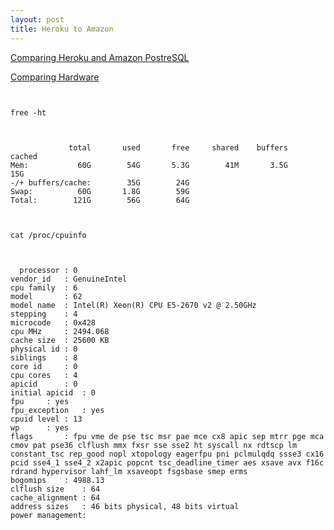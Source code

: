```yaml
---
layout: post
title: Heroku to Amazon
---
```


[Comparing Heroku and Amazon PostreSQL](https://blog.codeship.com/heroku-postgresql-versus-amazon-rds-postgresql/)

[Comparing Hardware](http://stackoverflow.com/a/9803182)


```
  

free -ht
```

```

   
             total       used       free     shared    buffers     cached
Mem:           60G        54G       5.3G        41M       3.5G        15G
-/+ buffers/cache:        35G        24G
Swap:          60G       1.8G        59G
Total:        121G        56G        64G
```

```


cat /proc/cpuinfo
```

```


  processor	: 0
vendor_id	: GenuineIntel
cpu family	: 6
model		: 62
model name	: Intel(R) Xeon(R) CPU E5-2670 v2 @ 2.50GHz
stepping	: 4
microcode	: 0x428
cpu MHz		: 2494.068
cache size	: 25600 KB
physical id	: 0
siblings	: 8
core id		: 0
cpu cores	: 4
apicid		: 0
initial apicid	: 0
fpu		: yes
fpu_exception	: yes
cpuid level	: 13
wp		: yes
flags		: fpu vme de pse tsc msr pae mce cx8 apic sep mtrr pge mca cmov pat pse36 clflush mmx fxsr sse sse2 ht syscall nx rdtscp lm constant_tsc rep_good nopl xtopology eagerfpu pni pclmulqdq ssse3 cx16 pcid sse4_1 sse4_2 x2apic popcnt tsc_deadline_timer aes xsave avx f16c rdrand hypervisor lahf_lm xsaveopt fsgsbase smep erms
bogomips	: 4988.13
clflush size	: 64
cache_alignment	: 64
address sizes	: 46 bits physical, 48 bits virtual
power management:
```